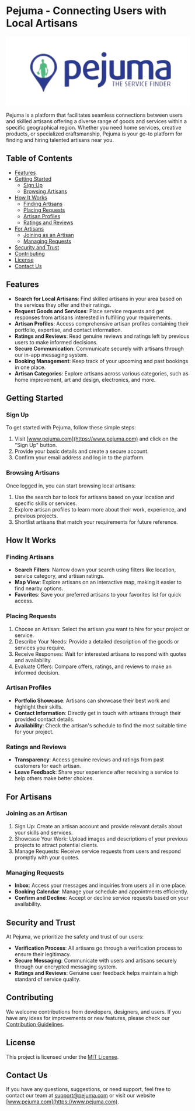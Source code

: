 # Pejuma - Connecting Users with Local Artisans

![Pejuma Logo](./pejuma_app/static/pejuma_app/Logo.png)

Pejuma is a platform that facilitates seamless connections between users and skilled artisans offering a diverse range of goods and services within a specific geographical region. Whether you need home services, creative products, or specialized craftsmanship, Pejuma is your go-to platform for finding and hiring talented artisans near you.

## Table of Contents

- [Features](#features)
- [Getting Started](#getting-started)
  - [Sign Up](#sign-up)
  - [Browsing Artisans](#browsing-artisans)
- [How It Works](#how-it-works)
  - [Finding Artisans](#finding-artisans)
  - [Placing Requests](#placing-requests)
  - [Artisan Profiles](#artisan-profiles)
  - [Ratings and Reviews](#ratings-and-reviews)
- [For Artisans](#for-artisans)
  - [Joining as an Artisan](#joining-as-an-artisan)
  - [Managing Requests](#managing-requests)
- [Security and Trust](#security-and-trust)
- [Contributing](#contributing)
- [License](#license)
- [Contact Us](#contact-us)

## Features

- **Search for Local Artisans**: Find skilled artisans in your area based on the services they offer and their ratings.
- **Request Goods and Services**: Place service requests and get responses from artisans interested in fulfilling your requirements.
- **Artisan Profiles**: Access comprehensive artisan profiles containing their portfolio, expertise, and contact information.
- **Ratings and Reviews**: Read genuine reviews and ratings left by previous users to make informed decisions.
- **Secure Communication**: Communicate securely with artisans through our in-app messaging system.
- **Booking Management**: Keep track of your upcoming and past bookings in one place.
- **Artisan Categories**: Explore artisans across various categories, such as home improvement, art and design, electronics, and more.

## Getting Started

### Sign Up

To get started with Pejuma, follow these simple steps:

1. Visit [www.pejuma.com](https://www.pejuma.com) and click on the "Sign Up" button.
2. Provide your basic details and create a secure account.
3. Confirm your email address and log in to the platform.

### Browsing Artisans

Once logged in, you can start browsing local artisans:

1. Use the search bar to look for artisans based on your location and specific skills or services.
2. Explore artisan profiles to learn more about their work, experience, and previous projects.
3. Shortlist artisans that match your requirements for future reference.

## How It Works

### Finding Artisans

- **Search Filters**: Narrow down your search using filters like location, service category, and artisan ratings.
- **Map View**: Explore artisans on an interactive map, making it easier to find nearby options.
- **Favorites**: Save your preferred artisans to your favorites list for quick access.

### Placing Requests

1. Choose an Artisan: Select the artisan you want to hire for your project or service.
2. Describe Your Needs: Provide a detailed description of the goods or services you require.
3. Receive Responses: Wait for interested artisans to respond with quotes and availability.
4. Evaluate Offers: Compare offers, ratings, and reviews to make an informed decision.

### Artisan Profiles

- **Portfolio Showcase**: Artisans can showcase their best work and highlight their skills.
- **Contact Information**: Directly get in touch with artisans through their provided contact details.
- **Availability**: Check the artisan's schedule to find the most suitable time for your project.

### Ratings and Reviews

- **Transparency**: Access genuine reviews and ratings from past customers for each artisan.
- **Leave Feedback**: Share your experience after receiving a service to help others make better choices.

## For Artisans

### Joining as an Artisan

1. Sign Up: Create an artisan account and provide relevant details about your skills and services.
2. Showcase Your Work: Upload images and descriptions of your previous projects to attract potential clients.
3. Manage Requests: Receive service requests from users and respond promptly with your quotes.

### Managing Requests

- **Inbox**: Access your messages and inquiries from users all in one place.
- **Booking Calendar**: Manage your schedule and appointments efficiently.
- **Confirm and Decline**: Accept or decline service requests based on your availability.

## Security and Trust

At Pejuma, we prioritize the safety and trust of our users:

- **Verification Process**: All artisans go through a verification process to ensure their legitimacy.
- **Secure Messaging**: Communicate with users and artisans securely through our encrypted messaging system.
- **Ratings and Reviews**: Genuine user feedback helps maintain a high standard of service quality.

## Contributing

We welcome contributions from developers, designers, and users. If you have any ideas for improvements or new features, please check our [Contribution Guidelines](./CONTRIBUTING.md).

## License

This project is licensed under the [MIT License](./LICENSE).

## Contact Us

If you have any questions, suggestions, or need support, feel free to contact our team at support@pejuma.com or visit our website [www.pejuma.com](https://www.pejuma.com).
